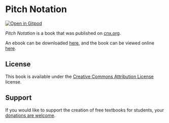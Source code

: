 # Pitch Notation

[![Open in Gitpod](https://gitpod.io/button/open-in-gitpod.svg)](https://gitpod.io/from-referrer/)

_Pitch Notation_ is a book that was published on [cnx.org](https://cnx.org/).

An ebook can be downloaded [here](https://github.com/cnx-user-books/cnxbook-pitch-notation/releases/latest), and the book can be viewed online [here](https://github.com/cnx-user-books/cnxbook-pitch-notation/releases/latest).

## License
This book is available under the [Creative Commons Attribution License](./LICENSE) license.

## Support
If you would like to support the creation of free textbooks for students, your [donations are welcome](https://riceconnect.rice.edu/donation/support-openstax-banner).
